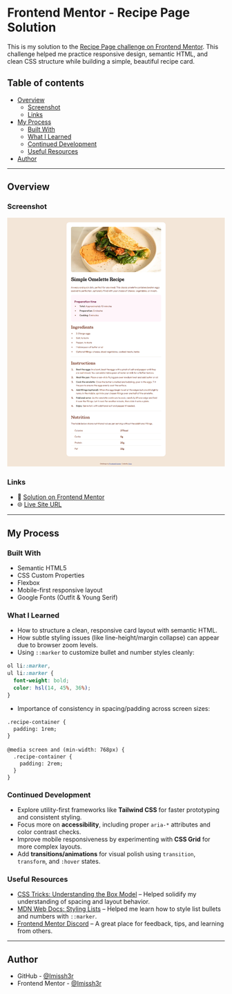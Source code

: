 # Frontend Mentor - Recipe Page Solution

This is my solution to the [Recipe Page challenge on Frontend Mentor](https://www.frontendmentor.io/challenges/recipe-page-KiTsR8QQKm). This challenge helped me practice responsive design, semantic HTML, and clean CSS structure while building a simple, beautiful recipe card.

## Table of contents

- [Overview](#overview)
  - [Screenshot](#screenshot)
  - [Links](#links)
- [My Process](#my-process)
  - [Built With](#built-with)
  - [What I Learned](#what-i-learned)
  - [Continued Development](#continued-development)
  - [Useful Resources](#useful-resources)
- [Author](#author)

---

## Overview

### Screenshot

![Screenshot of the Recipe Page](./assets/images/screenshot.png)

### Links

- 🔗 [Solution on Frontend Mentor](https://www.frontendmentor.io/solutions/)  
- 🌐 [Live Site URL](https://your-live-site-url.com)

---

## My Process

### Built With

- Semantic HTML5  
- CSS Custom Properties  
- Flexbox  
- Mobile-first responsive layout  
- Google Fonts (Outfit & Young Serif)

### What I Learned

- How to structure a clean, responsive card layout with semantic HTML.  
- How subtle styling issues (like line-height/margin collapse) can appear due to browser zoom levels.  
- Using `::marker` to customize bullet and number styles cleanly:

```css
ol li::marker,
ul li::marker {
  font-weight: bold;
  color: hsl(14, 45%, 36%);
}
```
- Importance of consistency in spacing/padding across screen sizes:

```
.recipe-container {
  padding: 1rem;
}

@media screen and (min-width: 768px) {
  .recipe-container {
    padding: 2rem;
  }
}
```

### Continued Development

- Explore utility-first frameworks like **Tailwind CSS** for faster prototyping and consistent styling.
- Focus more on **accessibility**, including proper `aria-*` attributes and color contrast checks.
- Improve mobile responsiveness by experimenting with **CSS Grid** for more complex layouts.
- Add **transitions/animations** for visual polish using `transition`, `transform`, and `:hover` states.

### Useful Resources

- [CSS Tricks: Understanding the Box Model](https://css-tricks.com/the-css-box-model/) – Helped solidify my understanding of spacing and layout behavior.
- [MDN Web Docs: Styling Lists](https://developer.mozilla.org/en-US/docs/Web/CSS/::marker) – Helped me learn how to style list bullets and numbers with `::marker`.
- [Frontend Mentor Discord](https://discord.gg/frontendmentor) – A great place for feedback, tips, and learning from others.

---

## Author

- GitHub - [@Imissh3r](https://github.com/Imissh3r)  
- Frontend Mentor - [@Imissh3r](https://www.frontendmentor.io/profile/Imissh3r)
